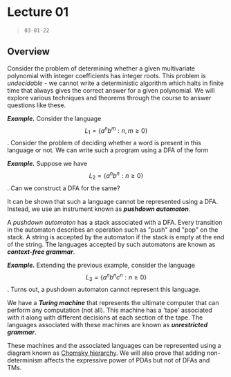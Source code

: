 # Lecture 01 

> `03-01-22`

## Overview

Consider the problem of determining whether a given multivariate polynomial with integer coefficients has integer roots. This problem is *undecidable* - we cannot write a deterministic algorithm which halts in finite time that always gives the correct answer for a given polynomial. We will explore various techniques and theorems through the course to answer questions like these. 

***Example.*** Consider the language $$L_1 = \{a^nb^m: n,m \geq 0\}$$. Consider the problem of deciding whether a word is present in this language or not. We can write such a program using a DFA of the form

***Example.*** Suppose we have $$L_2 = \{a^nb^n: n \geq 0\}$$. Can we construct a DFA for the same? 

It can be shown that such a language cannot be represented using a DFA. Instead, we use an instrument known as ***pushdown automaton***. 

A *pushdown automaton* has a stack associated with a DFA. Every transition in the automaton describes an operation such as "push" and "pop" on the stack. A string is accepted by the automaton if the stack is empty at the end of the string. The languages accepted by such automatons are known as ***context-free grammar***.

***Example.*** Extending the previous example, consider the language $$L_3 = \{a^nb^nc^n:n \geq 0\}$$. Turns out, a pushdown automaton cannot represent this language.

We have a ***Turing machine*** that represents the ultimate computer that can perform any computation (not all). This machine has a 'tape' associated with it along with different decisions at each section of the tape. The languages associated with these machines are known as ***unrestricted grammar***.

These machines and the associated languages can be represented using a diagram known as [Chomsky hierarchy](#chomsky-hierarchy). We will also prove that adding non-determinism affects the expressive power of PDAs but not of DFAs and TMs.